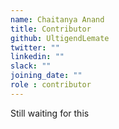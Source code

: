 ```yaml
---
name: Chaitanya Anand
title: Contributor
github: UltigendLemate
twitter: ""
linkedin: ""
slack: ""
joining_date: ""
role : contributor
---
```


Still waiting for this
